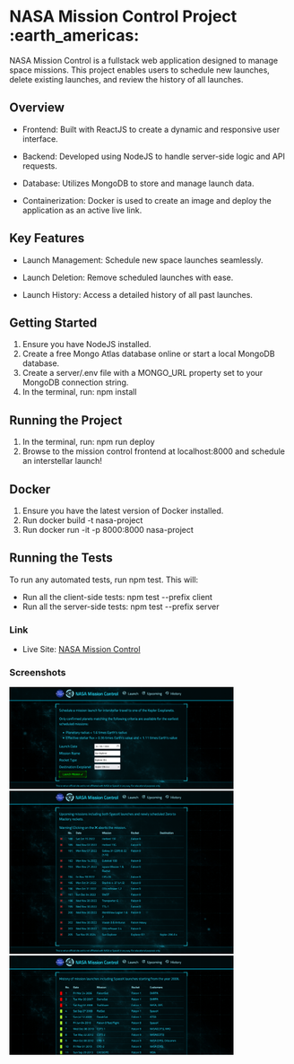<h1>NASA Mission Control Project :earth_americas:</h1>

<p>NASA Mission Control is a fullstack web application designed to manage space missions. This project enables users to schedule new launches, delete existing launches, and review the history of all launches.</p>

<h2>Overview</h2>

<p>

- Frontend: Built with ReactJS to create a dynamic and responsive user interface.

- Backend: Developed using NodeJS to handle server-side logic and API requests.

- Database: Utilizes MongoDB to store and manage launch data.

- Containerization: Docker is used to create an image and deploy the application as an active live link.
</p>

<h2>Key Features</h2>

<p>

- Launch Management: Schedule new space launches seamlessly.
- Launch Deletion: Remove scheduled launches with ease.

- Launch History: Access a detailed history of all past launches.
</p>

<h2>Getting Started</h2>

<p>

1. Ensure you have NodeJS installed.
2. Create a free Mongo Atlas database online or start a local MongoDB database.
3. Create a server/.env file with a MONGO_URL property set to your MongoDB connection string.
4. In the terminal, run: npm install

</p>

<h2>Running the Project</h2>

<p>

1. In the terminal, run: npm run deploy
2. Browse to the mission control frontend at localhost:8000 and schedule an interstellar launch!
</p>

<h2>Docker</h2>

<p>

1. Ensure you have the latest version of Docker installed.
2. Run docker build -t nasa-project
3. Run docker run -it -p 8000:8000 nasa-project
</p>

<h2>Running the Tests</h2>

<p>

To run any automated tests, run npm test. This will:

- Run all the client-side tests: npm test --prefix client
- Run all the server-side tests: npm test --prefix server
</p>

### Link

- Live Site: [NASA Mission Control](https://nasa-project-8xvh.onrender.com/)

### Screenshots

<img src="./client/assets/home.png" width="400">
<img src="./client/assets/upcoming.png" width="400">
<img src="./client/assets/history.png" width="400">
